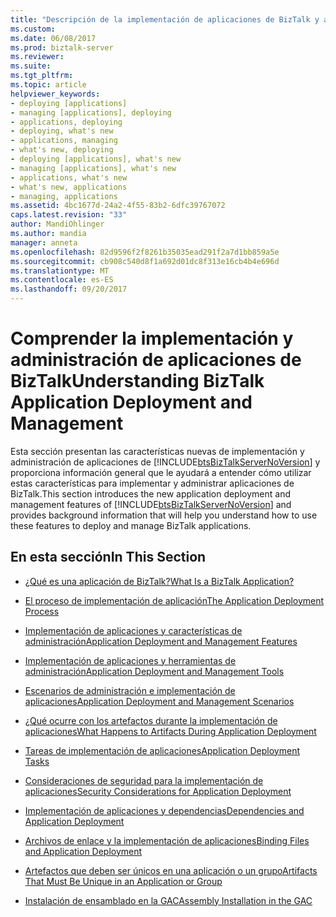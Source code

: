 ```yaml
---
title: "Descripción de la implementación de aplicaciones de BizTalk y administración | Documentos de Microsoft"
ms.custom: 
ms.date: 06/08/2017
ms.prod: biztalk-server
ms.reviewer: 
ms.suite: 
ms.tgt_pltfrm: 
ms.topic: article
helpviewer_keywords:
- deploying [applications]
- managing [applications], deploying
- applications, deploying
- deploying, what's new
- applications, managing
- what's new, deploying
- deploying [applications], what's new
- managing [applications], what's new
- applications, what's new
- what's new, applications
- managing, applications
ms.assetid: 4bc1677d-24a2-4f55-83b2-6dfc39767072
caps.latest.revision: "33"
author: MandiOhlinger
ms.author: mandia
manager: anneta
ms.openlocfilehash: 82d9596f2f8261b35035ead291f2a7d1bb859a5e
ms.sourcegitcommit: cb908c540d8f1a692d01dc8f313e16cb4b4e696d
ms.translationtype: MT
ms.contentlocale: es-ES
ms.lasthandoff: 09/20/2017
---
```

# <a name="understanding-biztalk-application-deployment-and-management"></a><span data-ttu-id="a25ca-102">Comprender la implementación y administración de aplicaciones de BizTalk</span><span class="sxs-lookup"><span data-stu-id="a25ca-102">Understanding BizTalk Application Deployment and Management</span></span>
<span data-ttu-id="a25ca-103">Esta sección presentan las características nuevas de implementación y administración de aplicaciones de [!INCLUDE[btsBizTalkServerNoVersion](../includes/btsbiztalkservernoversion-md.md)] y proporciona información general que le ayudará a entender cómo utilizar estas características para implementar y administrar aplicaciones de BizTalk.</span><span class="sxs-lookup"><span data-stu-id="a25ca-103">This section introduces the new application deployment and management features of [!INCLUDE[btsBizTalkServerNoVersion](../includes/btsbiztalkservernoversion-md.md)] and provides background information that will help you understand how to use these features to deploy and manage BizTalk applications.</span></span>  
  
## <a name="in-this-section"></a><span data-ttu-id="a25ca-104">En esta sección</span><span class="sxs-lookup"><span data-stu-id="a25ca-104">In This Section</span></span>  
  
-   [<span data-ttu-id="a25ca-105">¿Qué es una aplicación de BizTalk?</span><span class="sxs-lookup"><span data-stu-id="a25ca-105">What Is a BizTalk Application?</span></span>](../core/what-is-a-biztalk-application.md)  
  
-   [<span data-ttu-id="a25ca-106">El proceso de implementación de aplicación</span><span class="sxs-lookup"><span data-stu-id="a25ca-106">The Application Deployment Process</span></span>](../core/the-application-deployment-process.md)  
  
-   [<span data-ttu-id="a25ca-107">Implementación de aplicaciones y características de administración</span><span class="sxs-lookup"><span data-stu-id="a25ca-107">Application Deployment and Management Features</span></span>](../core/application-deployment-and-management-features.md)  
  
-   [<span data-ttu-id="a25ca-108">Implementación de aplicaciones y herramientas de administración</span><span class="sxs-lookup"><span data-stu-id="a25ca-108">Application Deployment and Management Tools</span></span>](../core/application-deployment-and-management-tools.md)  
  
-   [<span data-ttu-id="a25ca-109">Escenarios de administración e implementación de aplicaciones</span><span class="sxs-lookup"><span data-stu-id="a25ca-109">Application Deployment and Management Scenarios</span></span>](../core/application-deployment-and-management-scenarios.md)  
  
-   [<span data-ttu-id="a25ca-110">¿Qué ocurre con los artefactos durante la implementación de aplicaciones</span><span class="sxs-lookup"><span data-stu-id="a25ca-110">What Happens to Artifacts During Application Deployment</span></span>](../core/what-happens-to-artifacts-during-application-deployment.md)  
  
-   [<span data-ttu-id="a25ca-111">Tareas de implementación de aplicaciones</span><span class="sxs-lookup"><span data-stu-id="a25ca-111">Application Deployment Tasks</span></span>](../core/application-deployment-tasks.md)  
  
-   [<span data-ttu-id="a25ca-112">Consideraciones de seguridad para la implementación de aplicaciones</span><span class="sxs-lookup"><span data-stu-id="a25ca-112">Security Considerations for Application Deployment</span></span>](../core/security-considerations-for-application-deployment.md)  
  
-   [<span data-ttu-id="a25ca-113">Implementación de aplicaciones y dependencias</span><span class="sxs-lookup"><span data-stu-id="a25ca-113">Dependencies and Application Deployment</span></span>](../core/dependencies-and-application-deployment.md)  
  
-   [<span data-ttu-id="a25ca-114">Archivos de enlace y la implementación de aplicaciones</span><span class="sxs-lookup"><span data-stu-id="a25ca-114">Binding Files and Application Deployment</span></span>](../core/binding-files-and-application-deployment.md)  
  
-   [<span data-ttu-id="a25ca-115">Artefactos que deben ser únicos en una aplicación o un grupo</span><span class="sxs-lookup"><span data-stu-id="a25ca-115">Artifacts That Must Be Unique in an Application or Group</span></span>](../core/artifacts-that-must-be-unique-in-an-application-or-group.md)  
  
-   [<span data-ttu-id="a25ca-116">Instalación de ensamblado en la GAC</span><span class="sxs-lookup"><span data-stu-id="a25ca-116">Assembly Installation in the GAC</span></span>](../core/assembly-installation-in-the-gac.md)